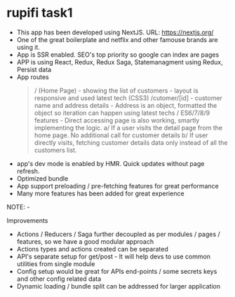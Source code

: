# rupifi task1

-   This app has been developed using NextJS. URL: https://nextjs.org/
-   One of the great boilerplate and netflix and other famouse brands are using it.
-   App is SSR enabled. SEO's top priority so google can index are pages
-   APP is using React, Redux, Redux Saga, Statemanagment using Redux, Persist data
-   App routes
    > / (Home Page)
          - showing the list of customers
          - layout is responsive and used latest tech (CSS3)
    > /cutomer/[id]
          - customer name and address details
          - Address is an object, formatted the object so iteration can happen using latest techs / ES6/7/8/9 features
          - Direct accessing page is also working, smartly implementing the logic.
            a/ If a user visits the detail page from the home page. No additional call for customer details
            b/ If user directly visits, fetching customer details data only instead of all the customers list.
-   app's dev mode is enabled by HMR. Quick updates without page refresh.
-   Optimized bundle
-   App support preloading / pre-fetching features for great performance
-   Many more features has been added for great experience

NOTE: -

Improvements

-   Actions / Reducers / Saga further decoupled as per modules / pages / features, so we have a good modular approach
-   Actions types and actions created can be separated
-   API's separate setup for get/post - It will help devs to use common utilities from single module
-   Config setup would be great for APIs end-points / some secrets keys and other config related data
-   Dynamic loading / bundle split can be addressed for larger application

